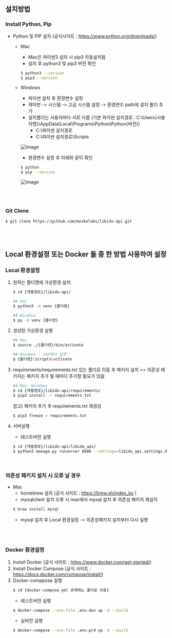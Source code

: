 
## 설치방법
### Install Python, Pip
+ Python 및 PIP 설치 (공식사이트 : https://www.python.org/downloads/)
    + Mac
        + Mac은 파이썬3 설치 시 pip3 자동설치됨
        + 설치 후 python3 및 pip3 버전 확인
        ```bash
        $ python3 --version
        $ pip3 --version
        ```

    + Windows
        + 파이썬 설치 후 환경변수 설정
        + 제어판 -> 시스템 -> 고급 시스템 설정 -> 환경변수 path에 설치 폴더 추가
        + 설치폴더는 사용자마다 서로 다름 (기본 파이썬 설치경로 : C:\Users\{사용자명}\AppData\Local\Programs\Python\Python{버전}\)
          - C:\파이썬 설치경로
          - C:\파이썬 설치경로\Scripts

        ![image](https://user-images.githubusercontent.com/105629261/172600583-67b039f4-3733-45f7-9b2b-e1a76e295254.png)
        
        + 환경변수 설정 후 아래와 같이 확인
        ```bash
        $ python
        $ pip --version
        ```

        ![image](https://user-images.githubusercontent.com/105629261/172602687-fff2a3a7-497f-4b97-8155-ca4468ab3400.png)


<br><br>
### Git Clone
```bash
$ git clone https://github.com/moskalabs/libido-api.git
```
<br><br>
## Local 환경설정 또는 Docker 둘 중 한 방법 사용하여 설정
### Local 환경설정
1. 원하는 폴더명에 가상환경 설치
    ```bash
    $ cd {개별경로}/libido-api/
    
    ## Mac
    $ python3 -m venv {폴더명}

    ## Windows
    $ py -m venv {폴더명}
    ```
2. 생성된 가상환경 실행
    ```bash
    ## Mac
    $ soucre ./{폴더명}/bin/activate

    ## Windows : cmd에서 실행 
    $ {폴더명}\Scripts\activate
    ```
3. requirements/requirements.txt 있는 폴더로 이동 후 패키지 설치 => 의존성 패키지는 패키지 추가 될 때마다 추가할 필요가 있음
    ```bash
    ## Mac, Windows
    $ cd {개별경로}/libido-api/requirements/
    $ pip3 install -r requirements.txt
    ```

    참고) 패키지 추가 후 requirements.txt 재생성
    ```bash
    $ pip3 freeze > requirements.txt
    ```
4. 서버실행
    + 테스트버전 실행
    ```bash
    $ cd {개별경로}/libido-api/libido_api/
    $ python3 manage.py runserver 8888 --settings=libido_api.settings.development
    ```   
    <br>
### 의존성 패키지 설치 시 오류 날 경우
+ Mac
    + homebrew 설치 (공식 사이트 : https://brew.sh/index_ko )
    + mysqlclient 설치 오류 시 mac에서 mysql 설치 후 의존성 패키지 재설치
    ```bash
    $ brew install mysql
    ```
    + mysql 설치 후 Local 환경설정 -> 의존성패키지 설치부터 다시 실행

 <br><br>
### Docker 환경설정
1. Install Docker (공식 사이트 : https://www.docker.com/get-started/)
2. Install Docker Compose (공식 사이트 : https://docs.docker.com/compose/install/)
3. Docker-comppose 실행
    ```bash
    $ cd {docker-compose.yml 존재하는 폴더로 이동}
    ```
   + 테스트버전 실행
    ```bash
    $ docker-compose --env-file .env.dev up -d --build 
    ```
   + 실버전 실행
    ```bash
    $ docker-compose --env-file .env.prd up -d --build
    ```
